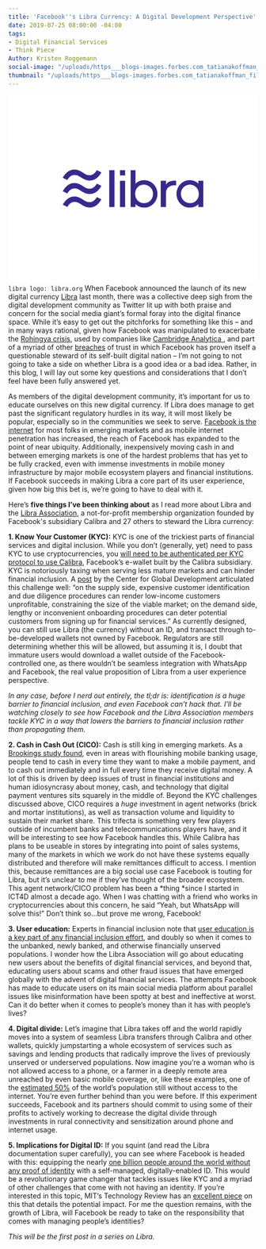 ```yaml
---
title: 'Facebook''s Libra Currency: A Digital Development Perspective'
date: 2019-07-25 08:00:00 -04:00
tags:
- Digital Financial Services
- Think Piece
Author: Kristen Roggemann
social-image: "/uploads/https___blogs-images.forbes.com_tatianakoffman_files_2019_06_libra-logo-1200x900.png"
thumbnail: "/uploads/https___blogs-images.forbes.com_tatianakoffman_files_2019_06_libra-logo-1200x900.png"
---
```


![https___blogs-images.forbes.com_tatianakoffman_files_2019_06_libra-logo-1200x900.png](/uploads/https___blogs-images.forbes.com_tatianakoffman_files_2019_06_libra-logo-1200x900.png)`libra logo: libra.org`
When Facebook announced the launch of its new digital currency [Libra](https://libra.org/en-US/white-paper/) last month, there was a collective deep sigh from the digital development community as Twitter lit up with both praise and concern for the social media giant’s formal foray into the digital finance space. While it’s easy to get out the pitchforks for something like this – and in many ways rational, given how Facebook was manipulated to exacerbate the [Rohingya crisis](https://www.nytimes.com/2018/11/06/technology/myanmar-facebook.html), used by companies like [Cambridge Analytica ](https://www.wired.com/story/cambridge-analytica-facebook-privacy-awakening/), and part of a myriad of other [breaches](https://www.nbcnews.com/tech/social-media/timeline-facebook-s-privacy-issues-its-responses-n859651) of trust in which Facebook has proven itself a questionable steward of its self-built digital nation – I’m not going to not going to take a side on whether Libra is a good idea or a bad idea. Rather, in this blog, I will lay out some key questions and considerations that I don’t feel have been fully answered yet.

As members of the digital development community, it’s important for us to educate ourselves on this new digital currency. If Libra does manage to get past the significant regulatory hurdles in its way, it will most likely be popular, especially so in the communities we seek to serve. [Facebook is the internet](https://lirneasia.net/2012/05/facebook-internet/) for most folks in emerging markets and as mobile internet penetration has increased, the reach of Facebook has expanded to the point of near ubiquity. Additionally, inexpensively moving cash in and between emerging markets is one of the hardest problems that has yet to be fully cracked, even with immense investments in mobile money infrastructure by major mobile ecosystem players and financial institutions. If Facebook succeeds in making Libra a core part of its user experience, given how big this bet is, we’re going to have to deal with it.

Here’s **five things I’ve been thinking about** as I read more about Libra and the [Libra Association](https://libra.org/en-US/association/), a not-for-profit membership organization founded by Facebook's subsidiary Calibra and 27 others to steward the Libra currency:

**1. Know Your Customer (KYC):** KYC is one of the trickiest parts of financial services and digital inclusion. While you don’t (generally, yet) need to pass KYC to use cryptocurrencies, you [will need to be authenticated per KYC protocol to use Calibra](https://scontent.fbed1-2.fna.fbcdn.net/v/t39.2365-6/65083631_355528488499253_8415273665234468864_n.pdf?_nc_cat=106&_nc_oc=AQnISDxAIiTpKQ1AP0XnH2jaK1kW7FvAkdonOn0V-sDeqxvp-if9bjQ-BSWeevsD_Yk&_nc_ht=scontent.fbed1-2.fna&oh=15dc9aa8d613200444e125cfa6219281&oe=5DE744C3), Facebook’s e-wallet built by the Calibra subsidiary. KYC is notoriously taxing when serving less mature markets and can hinder financial inclusion. A [post](https://www.cgdev.org/blog/overcoming-know-your-customer-hurdle-e-kyc) by the Center for Global Development articulated this challenge well: “on the supply side, expensive customer identification and due diligence procedures can render low-income customers unprofitable, constraining the size of the viable market; on the demand side, lengthy or inconvenient onboarding procedures can deter potential customers from signing up for financial services.” As currently designed, you can still use Libra (the currency) without an ID, and transact through to-be-developed wallets not owned by Facebook. Regulators are still determining whether this will be allowed, but assuming it is, I doubt that immature users would download a wallet outside of the Facebook-controlled one, as there wouldn’t be seamless integration with WhatsApp and Facebook, the real value proposition of Libra from a user experience perspective.

*In any case, before I nerd out entirely, the tl;dr is: identification is a huge barrier to financial inclusion, and even Facebook can’t hack that. I’ll be watching closely to see how Facebook and the Libra Association members tackle KYC in a way that lowers the barriers to financial inclusion rather than propagating them.*

**2. Cash in Cash Out (CICO):** Cash is still king in emerging markets. As a [Brookings study found](https://www.brookings.edu/blog/techtank/2015/01/22/taking-down-the-entry-barriers-to-digital-financial-inclusion/), even in areas with flourishing mobile banking usage, people tend to cash in every time they want to make a mobile payment, and to cash out immediately and in full every time they receive digital money. A lot of this is driven by deep issues of trust in financial institutions and human idiosyncrasy about money, cash, and technology that digital payment ventures sits squarely in the middle of. Beyond the KYC challenges discussed above, CICO requires a *huge* investment in agent networks (brick and mortar institutions), as well as transaction volume and liquidity to sustain their market share. This trifecta is something very few players outside of incumbent banks and telecommunications players have, and it will be interesting to see how Facebook handles this. While Calibra has plans to be useable in stores by integrating into point of sales systems, many of the markets in which we work do not have these systems equally distributed and therefore will make remittances difficult to access. I mention this, because remittances are a big social use case Facebook is touting for Libra, but it’s unclear to me if they’ve thought of the broader ecosystem. This agent network/CICO problem has been a \*thing \*since I started in ICT4D almost a decade ago. When I was chatting with a friend who works in cryptocurrencies about this concern, he said “Yeah, but WhatsApp will solve this!” Don’t think so…but prove me wrong, Facebook!

**3. User education:** Experts in financial inclusion note that [user education is a key part of any financial inclusion effort](https://m.economictimes.com/opinion/interviews/education-is-key-for-achieving-financial-inclusion-in-india-rajib-saha-indepay-networks/articleshow/58082731.cms), and doubly so when it comes to the unbanked, newly banked, and otherwise financially unserved populations. I wonder how the Libra Association will go about educating new users about the benefits of digital financial services, and beyond that, educating users about scams and other fraud issues that have emerged globally with the advent of digital financial services. The attempts Facebook has made to educate users on its main social media platform about parallel issues like misinformation have been spotty at best and ineffective at worst. Can it do better when it comes to people’s money than it has with people’s lives?

**4. Digital divide:** Let’s imagine that Libra takes off and the world rapidly moves into a system of seamless Libra transfers through Calibra and other wallets, quickly jumpstarting a whole ecosystem of services such as savings and lending products that radically improve the lives of previously unserved or underserved populations. Now imagine you’re a woman who is not allowed access to a phone, or a farmer in a deeply remote area unreached by even basic mobile coverage, or, like these examples, one of the [estimated 50%](https://worldin2019.economist.com/digitaldivide) of the world’s population still without access to the internet. You’re even further behind than you were before. If this experiment succeeds, Facebook and its partners should commit to using some of their profits to actively working to decrease the digital divide through investments in rural connectivity and sensitization around phone and internet usage.

**5. Implications for Digital ID:** If you squint (and read the Libra documentation super carefully), you can see where Facebook is headed with this: equipping the nearly [one billion people around the world without any proof of identity](https://blogs.worldbank.org/voices/global-identification-challenge-who-are-1-billion-people-without-proof-identity) with a self-managed, digitally-enabled ID. This would be a revolutionary game changer that tackles issues like KYC and a myriad of other challenges that come with not having an identity. If you’re interested in this topic, MIT’s Technology Review has an [excellent piece](https://www.technologyreview.com/s/613877/how-facebooks-new-blockchain-might-revolutionize-our-digital-identities/?utm_medium=tr_social&utm_source=facebook&utm_campaign=site_visitor.unpaid.engagement&fbclid=IwAR2SYHKPVJBL4r-3CUWNcyL53vU3F_mSdmXH_6S4gn2Hw2oPZy0HKGhnvzc) on this that details the potential impact. For me the question remains, with the growth of Libra, will Facebook be ready to take on the responsibility that comes with managing people’s identities?

*This will be the first post in a series on Libra.*